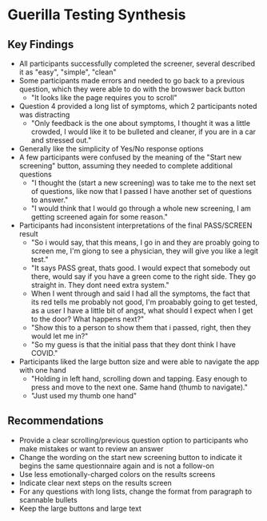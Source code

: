 # Guerilla Testing Synthesis

## Key Findings

- All participants successfully completed the screener, several described it as "easy", "simple", "clean"
- Some participants made errors and needed to go back to a previous question, which they were able to do with the browswer back button
  - "It looks like the page requires you to scroll"
- Question 4 provided a long list of symptoms, which 2 participants noted was distracting
  - "Only feedback is the one about symptoms, I thought it was a little crowded, I would like it to be bulleted and cleaner, if you are in a car and stressed out."
- Generally like the simplicity of Yes/No response options
- A few participants were confused by the meaning of the "Start new screening" button, assuming they needed to complete additional questions
  - "I thought the (start a new screening) was to take me to the next set of questions, like now that I passed I have another set of questions to answer."
  - "I would think that I would go through a whole new screening, I am getting screened again for some reason."
- Participants had inconsistent interpretations of the final PASS/SCREEN result
  - "So i would say, that this means, I go in and they are proably going to screen me, I'm giong to see a physician, they will give you like a legit test."
  - "It says PASS great, thats good. I would expect that somebody out there, would say if you have a green come to the right side. They go straight in. They dont need extra system."
  - When I went through and said I had all the symptoms, the fact that its red tells me probably not good, I'm proabably going to get tested, as a user I have a little bit of angst, what should I expect when I get to the door? What happens next?"
  - "Show this to a person to show them that i passed, right, then they would let me in?"
  - "So my guess is that the initial pass that they dont think I have COVID."
- Participants liked the large button size and were able to navigate the app with one hand
  - "Holding in left hand, scrolling down and tapping. Easy enough to press and move to the next one. Same hand (thumb to navigate)."
  - "Just used my thumb one hand"

## Recommendations
- Provide a clear scrolling/previous question option to participants who make mistakes or want to review an answer
- Change the wording on the start new screening button to indicate it begins the same questionnaire again and is not a follow-on
- Use less emotionally-charged colors on the results screens
- Indicate clear next steps on the results screen
- For any questions with long lists, change the format from paragraph to scannable bullets
- Keep the large buttons and large text
